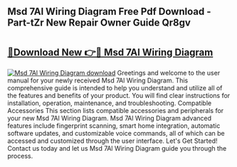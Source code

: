 ## Msd 7Al Wiring Diagram Free Pdf Download - Part-tZr New Repair Owner Guide Qr8gv

# <h2><a href="http://dfl8v93.blite.top/?on=Msd+7Al+Wiring+Diagram">🔗Download New 👉🔴 Msd 7Al Wiring Diagram</a></h2>

[![Msd 7Al Wiring Diagram download](https://i.imgur.com/lujVjoI.png)](http://dfl8v93.blite.top/?on=Msd+7Al+Wiring+Diagram)
Greetings and welcome to the user manual for your newly received Msd 7Al Wiring Diagram. This comprehensive guide is intended to help you understand and utilize all of the features and benefits of your product. You will find clear instructions for installation, operation, maintenance, and troubleshooting. Compatible Accessories This section lists compatible accessories and peripherals for your new Msd 7Al Wiring Diagram. Msd 7Al Wiring Diagram advanced features include fingerprint scanning, smart home integration, automatic software updates, and customizable voice commands, all of which can be accessed and customized through the user interface. Let's Get Started! Contact us today and let us Msd 7Al Wiring Diagram guide you through the process.
